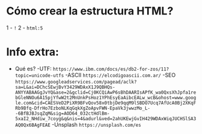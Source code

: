 # Cómo crear la estructura HTML?

1 - `!`
2 - `html:5`

<!-- COMENTARIO MANUAL -->
   
<!-- ALT + SHIFT + A -->

<!-- CTRL + } -->

# Info extra:
- Qué es?
  -UTF: 
  `https://www.ibm.com/docs/es/db2-for-zos/11?topic=unicode-utfs`
  -ASCII
  `https://elcodigoascii.com.ar/`
  -SEO
  `https://www.googleadservices.com/pagead/aclk?sa=L&ai=DChcSEwjBvY3429WDAxX1J9QBHQs-ANYYABAAGgJvYQ&ase=2&gclid=Cj0KCQiAwP6sBhDAARIsAPfK_wa0QxsXhJpfa1rebGleNNOu6A15pjYfwW2t2MnUnkPsHoz1YPhEsyEaAibcEALw_wcB&ohost=www.google.com&cid=CAESVeD2PiXR9BFvQov58x0tbjDe9qqM9lSBDO7Ucq7AfUcA0Bj2XKqFRb9Bfq-DfrHo7EzboNLKqGqkXgZoApvFWN-EpaVk3jwwzMo_L--6BfBJBJsqZqM&sig=AOD64_032ctHdlBm-5xaI2_NHdiw_7coyg&q&nis=4&adurl&ved=2ahUKEwjGvIH429WDAxWiqJUCHSlSA3AQ0Qx6BAgFEAE`
  -Unsplash
  `https://unsplash.com/es`